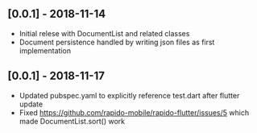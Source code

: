 ## [0.0.1] - 2018-11-14

* Initial relese with DocumentList and related classes
* Document persistence handled by writing json files as first implementation

## [0.0.1] - 2018-11-17

* Updated pubspec.yaml to explicitly reference test.dart after flutter update
* Fixed https://github.com/rapido-mobile/rapido-flutter/issues/5 which made DocumentList.sort() work

